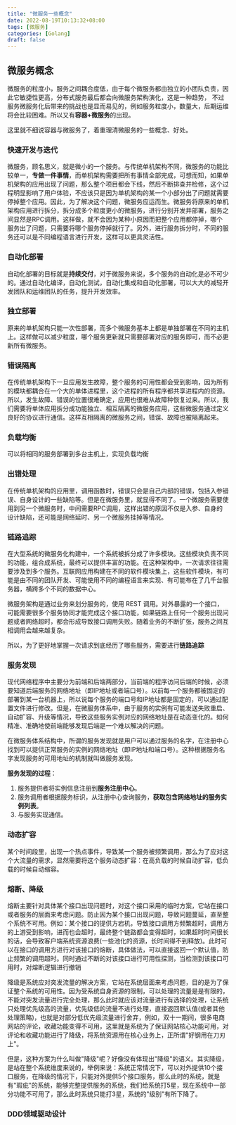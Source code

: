 ```yaml
---
title: "微服务一些概念"
date: 2022-08-19T10:13:32+08:00
tags: [微服务]
categories: [Golang]
draft: false
---
```


## 微服务概念

微服务的粒度小，服务之间耦合度低，由于每个微服务都由独立的小团队负责，因此它敏捷性更高，分布式服务最后都会向微服务架构演化，这是一种趋势， 不过服务微服务化后带来的挑战也是显而易见的，例如服务粒度小，数量大，后期运维将会比较困难。所以又有**容器+微服务**的出现。

这里就不细说容器与微服务了，着重理清微服务的一些概念、好处。

### 快速开发与迭代

微服务，顾名思义，就是微小的一个服务。与传统单机架构不同，微服务的功能比较单一，**专做一件事情**，而单机架构需要把所有事情全部完成，可想而知，如果单机架构的应用出现了问题，那么整个项目都会下线，然后不断排查并检修，这个过程明显影响了用户体验，不应该只是因为单机架构的某一个小部分出了问题就需要停掉整个应用。因此，为了解决这个问题，微服务应运而生。微服务将原来的单机架构应用进行拆分，拆分成多个粒度更小的微服务，进行分别开发并部署，服务之间显然是RPC调用。这样做，就不会因为某种小原因而把整个应用都停掉，哪个服务出了问题，只需要将哪个服务停掉就行了。另外，进行服务拆分时，不同的服务还可以是不同编程语言进行开发，这样可以更具灵活性。

### 自动化部署

自动化部署的目标就是**持续交付**，对于微服务来说，多个服务的自动化是必不可少的。通过自动化编译，自动化测试，自动化集成和自动化部署，可以大大的减轻开发团队和运维团队的任务，提升开发效率。

### 独立部署

原来的单机架构只能一次性部署，而多个微服务基本上都是单独部署在不同的主机上。这样做可以减少粒度，哪个服务更新就只需要部署对应的服务即可，而不必更新所有微服务。

### 错误隔离

在传统单机架构下一旦应用发生故障，整个服务的可用性都会受到影响，因为所有的模块都耦合在一个大的单体进程里，这个进程的所有程序都共享进程内的资源。所以，发生故障、错误的位置很难确定，应用也很难从故障种恢复过来。所以，我们需要将单体应用拆分成功能独立、相互隔离的微服务应用，这些微服务通过定义良好的协议进行通信。这样互相隔离的微服务之间，错误、故障也被隔离起来。

### 负载均衡

可以将相同的服务部署到多台主机上，实现负载均衡

### 出错处理

在传统单机架构的应用里，调用函数时，错误只会是自己内部的错误，包括入参错误、自身设计的一些缺陷等。但是在微服务里，就显得不同了。一个微服务需要使用到另一个微服务时，中间需要RPC调用，这样出错的原因不仅是入参、自身的设计缺陷，还可能是网络延时、另一个微服务挂掉等情况。

### 链路追踪

在大型系统的微服务化构建中，一个系统被拆分成了许多模块。这些模块负责不同的功能，组合成系统，最终可以提供丰富的功能。在这种架构中，一次请求往往需要涉及到多个服务。互联网应用构建在不同的软件模块集上，这些软件模块，有可能是由不同的团队开发、可能使用不同的编程语言来实现、有可能布在了几千台服务器，横跨多个不同的数据中心。

微服务架构是通过业务来划分服务的，使用 REST 调用。对外暴露的一个接口，可能需要很多个服务协同才能完成这个接口功能，如果链路上任何一个服务出现问题或者网络超时，都会形成导致接口调用失败。随着业务的不断扩张，服务之间互相调用会越来越复杂。

所以，为了更好地掌握一次请求到底经历了哪些服务，需要进行**链路追踪**

### 服务发现

现代网络程序中主要分为前端和后端两部分，当前端的程序访问后端的时候，必须要知道后端服务的网络地址（即IP地址或者端口号）。以前每一个服务都被固定的部署到某一台机器上，所以说每个服务的端口号和IP地址都是固定的，可以通过配置文件进行修改。但是，在微服务体系中，由于服务的实例有可能发送失败重启、自动扩容、升级等情况，导致这些服务实例对应的网络地址是在动态变化的。如何精准、准确地使前端能够发现后端是一个难以解决的问题。

在微服务体系结构中，所谓的服务发现就是用户可以通过服务的名字，在注册中心找到可以提供正常服务的实例的网络地址（即IP地址和端口号）。这种根据服务名字发现服务的可用地址的机制就叫做服务发现。

**服务发现的过程**：

1. 服务提供者将实例信息注册到**服务注册中心**。
2. 服务调用者根据服务标识，从注册中心查询服务，**获取包含网络地址的服务实例列表**。
3. 与服务实现通信。

### 动态扩容

某个时间段里，出现一个热点事件，导致某一个服务被频繁调用，那么为了应对这个大流量的需求，显然需要将这个服务动态扩容：在高负载的时候自动扩容，低负载的时候自动缩容。

### 熔断、降级

熔断主要针对具体某个接口出现问题时，对这个接口采用的临时方案，它站在接口或者服务的层面来考虑问题。防止因为某个接口出现问题，导致问题蔓延，直至整个系统不可用。例如：某个接口的提供方宕机，导致接口调用方频繁超时，调用方的上游受到影响，进而也会超时，最终整个链路都会变得超时，如果超时时间很长的话，会导致客户端系统资源浪费(一些池化的资源，长时间得不到释放)。此时可以在接口的调用方进行对该接口的熔断，具体做法，可以直接返回一个默认值，防止频繁的调用超时。同时通过不断的对该接口进行可用性探测，当检测到该接口可用时，对熔断逻辑进行撤销

降级是系统应对突发流量的解决方案，它站在系统层面来考虑问题，目的是为了保证整个系统的可用性。因为受系统自身资源的限制，可以处理的流量是是有限的，不能对突发流量进行完全处理，那么此时就应该对流量进行有选择的处理，让系统只处理优先级高的流量，优先级低的流量不进行处理，直接返回默认值(或者其他处理策略)，也就是对部分低优先级流量进行舍弃，例如，双十一期间，很多电商网站的评论，收藏功能变得不可用，这里就是系统为了保证网站核心功能可用，对评论和收藏功能进行了降级，将系统资源用在核心业务上，正所谓"好钢用在刀刃上"。

但是，这种方案为什么叫做"降级"呢？好像没有体现出"降级"的语义。其实降级，是站在整个系统维度来说的，举例来说：系统正常情况下，可以对外提供10个接口服务，在降级的情况下，只能对外提供5个接口服务，那么此时的系统，就是有"瑕疵"的系统，能够完整提供服务的系统，我们给系统打5星，现在系统中一部分功能不可用了，那么此时系统只能打3星，系统的"级别"有所下降了。

### DDD领域驱动设计


